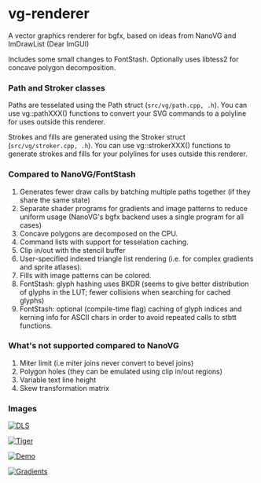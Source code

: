 # vg-renderer

A vector graphics renderer for bgfx, based on ideas from NanoVG and ImDrawList (Dear ImGUI)

Includes some small changes to FontStash. Optionally uses libtess2 for concave polygon decomposition.

### Path and Stroker classes

Paths are tesselated using the Path struct (`src/vg/path.cpp, .h`). You can use vg::pathXXX() functions to convert your SVG commands to a polyline for uses outside this renderer.

Strokes and fills are generated using the Stroker struct (`src/vg/stroker.cpp, .h`). You can use vg::strokerXXX() functions to generate strokes and fills for your polylines for uses outside this renderer.

### Compared to NanoVG/FontStash

1. Generates fewer draw calls by batching multiple paths together (if they share the same state)
2. Separate shader programs for gradients and image patterns to reduce uniform usage (NanoVG's bgfx backend uses a single program for all cases)
3. Concave polygons are decomposed on the CPU.
4. Command lists with support for tesselation caching.
5. Clip in/out with the stencil buffer
6. User-specified indexed triangle list rendering (i.e. for complex gradients and sprite atlases).
7. Fills with image patterns can be colored.
8. FontStash: glyph hashing uses BKDR (seems to give better distribution of glyphs in the LUT; fewer collisions when searching for cached glyphs)
9. FontStash: optional (compile-time flag) caching of glyph indices and kerning info for ASCII chars in order to avoid repeated calls to stbtt functions.

### What's not supported compared to NanoVG

1. Miter limit (i.e miter joins never convert to bevel joins)
2. Polygon holes (they can be emulated using clip in/out regions)
3. Variable text line height
4. Skew transformation matrix

### Images

[![DLS](https://raw.githubusercontent.com/jdryg/vg-renderer/master/img/dls.png)](https://raw.githubusercontent.com/jdryg/vg-renderer/master/img/dls.png)

[![Tiger](https://raw.githubusercontent.com/jdryg/vg-renderer/master/img/vgrenderer_tiger.png)](https://raw.githubusercontent.com/jdryg/vg-renderer/master/img/vgrenderer_tiger.png)

[![Demo](https://raw.githubusercontent.com/jdryg/vg-renderer/master/img/vgrenderer_demo.png)](https://raw.githubusercontent.com/jdryg/vg-renderer/master/img/vgrenderer_demo.png)

[![Gradients](https://raw.githubusercontent.com/jdryg/vg-renderer/master/img/vgrenderer_colorwheel.png)](https://raw.githubusercontent.com/jdryg/vg-renderer/master/img/vgrenderer_colorwheel.png)